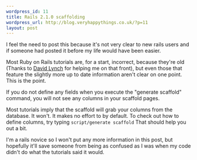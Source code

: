 ```yaml
--- 
wordpress_id: 11
title: Rails 2.1.0 scaffolding
wordpress_url: http://blog.veryhappythings.co.uk/?p=11
layout: post
---
```

I feel the need to post this because it's not very clear to new rails users and if someone had posted it before my life would have been easier.

Most Ruby on Rails tutorials are, for a start, incorrect, because they're old (Thanks to <a href="http://davidlynch.org/blog/2008/01/rails-20-scaffolding/">David Lynch</a> for helping me on that front), but even those that feature the slightly more up to date information aren't clear on one point.  This is the point.

If you do not define any fields when you execute the "generate scaffold" command, you will not see any columns in your scaffold pages.

Most tutorials imply that the scaffold will grab your columns from the database.  It won't.  It makes no effort to by default.  To check out how to define columns, try typing
<code>script/generate scaffold</code>
That should help you out a bit.

I'm a rails novice so I won't put any more information in this post, but hopefully it'll save someone from being as confused as I was when my code didn't do what the tutorials said it would.
